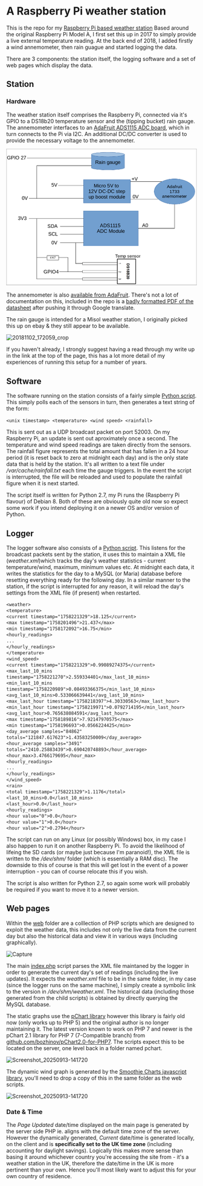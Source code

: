 # A Raspberry Pi weather station

This is the repo for my [Raspberry Pi based weather station](https://www.oasw.co.uk/weather/about.html) Based around the original Raspberry Pi Model A, I first set this up in 2017 to simply provide a live external temperature reading. At the back end of 2018, I added firstly a wind annemometer, then rain guague and started logging the data. 

There are 3 components: the station itself, the logging software and a set of web pages which display the data.

## Station

### Hardware

The weather station itself comprises the Raspberry Pi, connected via it's GPIO to a DS18b20 temperature sensor and the (tipping bucket) rain gauge. The annemometer interfaces to an [AdaFruit ADS1115 ADC board](https://www.adafruit.com/product/1085), which in turn connects to the Pi via I2C. An additional DC/DC converter is used to provide the necessary voltage to the annemometer.

![schematic](station/schematic.png)

The annemometer is also [available from AdaFruit](https://www.adafruit.com/product/1733). There's not a lot of documentation on this, included in the repo is a [badly formatted PDF of the datasheet](station/C2192+datasheet_en.pdf) after pushing it through Google translate.

The rain gauge is intended for a Misol weather station, I originally picked this up on ebay & they still appear to be available.

![20181102_172059_crop](https://github.com/user-attachments/assets/a39ecb64-44b6-4f0d-bfe1-26218e76a927)

If you haven't already, I strongly suggest having a read through my write up in the link at the top of the page, this has a lot more detail of my experiences of running this setup for a number of years.

## Software

The software running on the station consists of a fairly simple [Python script](station/temp_broadcast.py). This simply polls each of the sensors in turn, then generates a text string of the form:

`<unix timestamp> <temperature> <wind speed> <rainfall>`

This is sent out as a UDP broadcast packet on port 52003. On my Raspberry Pi, an update is sent out aproximately once a second. The temperature and wind speed readings are taken directly from the sensors. The rainfall figure represents the total amount that has fallen in a 24 hour period (it is reset back to zero at midnight each day) and is the only state data that is held by the station. It's all written to a text file under _/var/cache/rainfall.txt_ each time the gauge triggers. In the event the script is interrupted, the file will be reloaded and used to populate the rainfall figure when it is next started.

The script itself is written for Python 2.7, my Pi runs the (Raspberry Pi flavour) of Debian 8. Both of these are obviously quite old now so expect some work if you intend deploying it on a newer OS and/or version of Python.

## Logger

The logger software also consists of a [Python script](logger/weather_receiver.py). This listens for the broadcast packets sent by the station, it uses this to maintain a XML file (_weather.xml_)which tracks the day's weather statistics - current temperature/wind, maximum, minimum values etc. At midnight each data, it writes the statistics for the day to a MySQL (or Maria) database before resetting everything ready for the following day. In a similar manner to the station, if the script is interrupted for any reason, it will reload the day's settings from the XML file (if present) when restarted.

```
<weather>
<temperature>
<current timestamp="1758221329">18.125</current>
<max timestamp="1758201496">21.437</max>
<min timestamp="1758172092">16.75</min>
<hourly_readings>
...
</hourly_readings>
</temperature>
<wind_speed>
<current timestamp="1758221329">0.99089274375</current>
<max_last_10_mins timestamp="1758221270">2.559334401</max_last_10_mins>
<min_last_10_mins timestamp="1758220989">0.08493366375</min_last_10_mins>
<avg_last_10_mins>0.533066639441</avg_last_10_mins>
<max_last_hour timestamp="1758218397">4.30330563</max_last_hour>
<min_last_hour timestamp="1758219971">0.0792714195</min_last_hour>
<avg_last_hour>0.765638084591</avg_last_hour>
<max timestamp="1758189816">7.92147970575</max>
<min timestamp="1758196693">0.0566224425</min>
<day_average samples="84862" totals="121847.617623">1.43583250009</day_average>
<hour_average samples="3491" totals="2410.25883439">0.690420748893</hour_average>
<hour_max>3.4766179695</hour_max>
<hourly_readings>
...
</hourly_readings>
</wind_speed>
<rain>
<total timestamp="1758221329">1.1176</total>
<last_10_mins>0.0</last_10_mins>
<last_hour>0.0</last_hour>
<hourly_readings>
<hour value="0">0.0</hour>
<hour value="1">0.0</hour>
<hour value="2">0.2794</hour>
```
  
The script can run on any Linux (or possibly Windows) box, in my case I also happen to run it on another Raspberry Pi. To avoid the likelihood of lifeing the SD cards (or maybe just because I'm paranoid!), the XML file is written to the _/dev/shm/_ folder (which is essentially a RAM disc). The downside to this of course is that this will get lost in the event of a power interruption - you can of course relocate this if you wish.

The script is also written for Python 2.7, so again some work will probably be required if you want to move it to a newer version.

## Web pages

Within the [web](web/) folder are a colllection of PHP scripts which are designed to exploit the weather data, this includes not only the live data from the current day but also the historical data and view it in various ways (including graphically).

<img width="669" height="394" alt="Capture" src="https://github.com/user-attachments/assets/470d24d2-8e8a-4552-92f9-61a4a1d70470" />

The main [index.php](web/index.php) script parses the XML file maintaned by the logger in order to generate the current day's set of readings (including the live updates). It expects the _weather.xml_ file to be in the same folder, in my case (since the logger runs on the same machine), I simply create a symbolic link to the version in _/dev/shm/weather.xml_. The historical data (including those generated from the child scripts) is obtained by directly querying the MySQL database.

The static graphs use the [pChart library](https://pchart.sourceforge.net/index.php) however this library is fairly old now (only works up to PHP 5) and the original author is no longer maintaining it. The latest version known to work on PHP 7 and newer is the pChart 2.1 library for PHP 7 (7-Compatible branch) from [github.com/bozhinov/pChart2.0-for-PHP7](https://github.com/bozhinov/pChart2.0-for-PHP7). The scripts expect this to be located on the server, one level back in a folder named pchart.  

<img width="501" height="312" alt="Screenshot_20250913-141720" src="https://github.com/user-attachments/assets/023c2ca4-063f-4244-b96b-9fb16a688dc2" />

The dynamic wind graph is generated by the [Smoothie Charts javascript library](http://smoothiecharts.org/), you'll need to drop a copy of this in the same folder as the web scripts.

<img width="508" height="285" alt="Screenshot_20250913-141720" src="https://github.com/user-attachments/assets/9becc2ca-26f1-4e48-9ae8-7e8dd8b9f545" />

### Date & Time

The _Page Updated_ date/time displayed on the main page is generated by the server side PHP ie. aligns with the default time zone of the server. However the dynamically generated, _Current_ date/time is generated locally, on the client and is **specifically set to the UK time zone** (including accounting for daylight savings). Logically this makes more sense than basing it around whichever country you're accessing the site from - it's a weather station in the UK, therefore the date/time in the UK is more pertinent than your own. Hence you'll most likely want to adjust this for your own country of residence.
